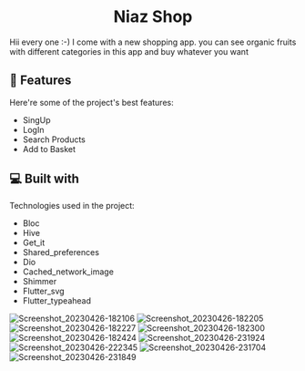 <h1 align="center" id="title">Niaz Shop</h1>

<p id="description">Hii every one :-) I come with a new shopping app. you can see organic fruits with different categories in this app and buy whatever you want</p>

 
<h2>🧐 Features</h2>

Here're some of the project's best features:

*   SingUp
*   LogIn
*   Search Products
*   Add to Basket

  
  
<h2>💻 Built with</h2>

Technologies used in the project:

*   Bloc
*   Hive
*   Get\_it
*   Shared\_preferences
*   Dio
*   Cached_network_image
*   Shimmer
*   Flutter_svg
*   Flutter_typeahead

![Screenshot_20230426-182106](https://user-images.githubusercontent.com/107408431/234793535-ebe84348-82b4-4569-a43d-39f9870eb553.jpg)
![Screenshot_20230426-182205](https://user-images.githubusercontent.com/107408431/234793629-0777143e-b595-4971-a3a1-ad410e845b55.jpg)
![Screenshot_20230426-182227](https://user-images.githubusercontent.com/107408431/234793725-165245dd-4b63-4f18-af8b-896ed4ccb925.jpg)
![Screenshot_20230426-182300](https://user-images.githubusercontent.com/107408431/234793782-66ff965b-7e97-46fd-a036-6dc0e4a3f6f3.jpg)
![Screenshot_20230426-182424](https://user-images.githubusercontent.com/107408431/234793867-586936ba-c79b-4975-b4a2-34bf8bee31b1.jpg)
![Screenshot_20230426-231924](https://user-images.githubusercontent.com/107408431/234794012-5ce263b6-0a12-4721-b98c-eeb071edfb55.jpg)
![Screenshot_20230426-222345](https://user-images.githubusercontent.com/107408431/234794103-49a31304-1da7-4430-bd02-0ee65b45753b.jpg)
![Screenshot_20230426-231704](https://user-images.githubusercontent.com/107408431/234794687-babfa479-fdea-4b47-b98c-b59993fec8c3.jpg)
![Screenshot_20230426-231849](https://user-images.githubusercontent.com/107408431/234794740-e83dde5a-8bf2-4bc4-9867-ac9b8cb901b3.jpg)



